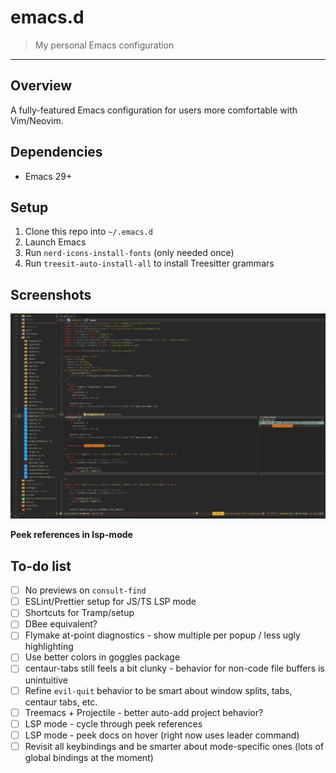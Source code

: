 # emacs.d

> My personal Emacs configuration

---

## Overview

A fully-featured Emacs configuration for users more comfortable with Vim/Neovim.

## Dependencies

- Emacs 29+

## Setup

1. Clone this repo into `~/.emacs.d`
2. Launch Emacs
3. Run `nerd-icons-install-fonts` (only needed once)
4. Run `treesit-auto-install-all` to install Treesitter grammars

## Screenshots

![peek references](./assets/lsp-peek.png)

**Peek references in lsp-mode**

## To-do list

- [ ] No previews on `consult-find`
- [ ] ESLint/Prettier setup for JS/TS LSP mode
- [ ] Shortcuts for Tramp/setup
- [ ] DBee equivalent?
- [ ] Flymake at-point diagnostics - show multiple per popup / less ugly highlighting
- [ ] Use better colors in goggles package
- [ ] centaur-tabs still feels a bit clunky - behavior for non-code file buffers is unintuitive
- [ ] Refine `evil-quit` behavior to be smart about window splits, tabs, centaur tabs, etc.
- [ ] Treemacs + Projectile - better auto-add project behavior?
- [ ] LSP mode - cycle through peek references
- [ ] LSP mode - peek docs on hover (right now uses leader command)
- [ ] Revisit all keybindings and be smarter about mode-specific ones (lots of global bindings at the moment)
